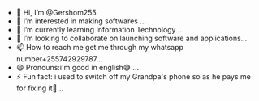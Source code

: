 - 👋 Hi, I’m @Gershom255
- 👀 I’m interested in making softwares ...
- 🌱 I’m currently learning Information Technology ...
- 💞️ I’m looking to collaborate on launching software and applications...
- 📫 How to reach me  get me through my whatsapp number+255742929787...
- 😄 Pronouns:i'm good in english😅 ...
- ⚡ Fun fact:  i used to switch off my Grandpa's phone so as he pays me for fixing it🤣...

<!---
Gershom255/Gershom255 is a ✨ special ✨ repository because its `README.md` (this file) appears on your GitHub profile.
You can click the Preview link to take a look at your changes.
--->
